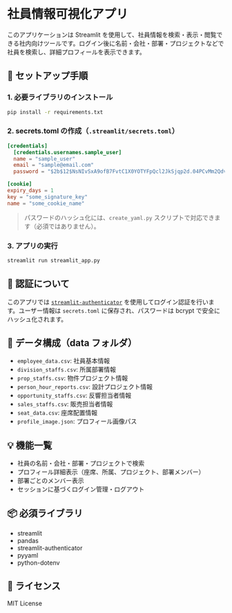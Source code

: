 # 社員情報可視化アプリ

このアプリケーションは Streamlit を使用して、社員情報を検索・表示・閲覧できる社内向けツールです。ログイン後に名前・会社・部署・プロジェクトなどで社員を検索し、詳細プロフィールを表示できます。

## 🔧 セットアップ手順

### 1. 必要ライブラリのインストール

```bash
pip install -r requirements.txt
```

### 2. secrets.toml の作成（`.streamlit/secrets.toml`）

```toml
[credentials]
  [credentials.usernames.sample_user]
  name = "sample_user"
  email = "sample@email.com"
  password = "$2b$12$NsNIvSxA9ofB7FvtC1X0YOTYFpQcl2JkSjqp2d.04PCvMm2QdvuFq"

[cookie]
expiry_days = 1
key = "some_signature_key"
name = "some_cookie_name"
```

> パスワードのハッシュ化には、`create_yaml.py` スクリプトで対応できます（必須ではありません）。

### 3. アプリの実行

```bash
streamlit run streamlit_app.py
```

## 🔐 認証について

このアプリでは [`streamlit-authenticator`](https://github.com/mkhorasani/Streamlit-Authenticator) を使用してログイン認証を行います。ユーザー情報は `secrets.toml` に保存され、パスワードは bcrypt で安全にハッシュ化されます。

## 📁 データ構成（data フォルダ）

- `employee_data.csv`: 社員基本情報
- `division_staffs.csv`: 所属部署情報
- `prop_staffs.csv`: 物件プロジェクト情報
- `person_hour_reports.csv`: 設計プロジェクト情報
- `opportunity_staffs.csv`: 反響担当者情報
- `sales_staffs.csv`: 販売担当者情報
- `seat_data.csv`: 座席配置情報
- `profile_image.json`: プロフィール画像パス

## 💡 機能一覧

- 社員の名前・会社・部署・プロジェクトで検索
- プロフィール詳細表示（座席、所属、プロジェクト、部署メンバー）
- 部署ごとのメンバー表示
- セッションに基づくログイン管理・ログアウト

## 📦 必須ライブラリ

- streamlit
- pandas
- streamlit-authenticator
- pyyaml
- python-dotenv

## 📝 ライセンス

MIT License

